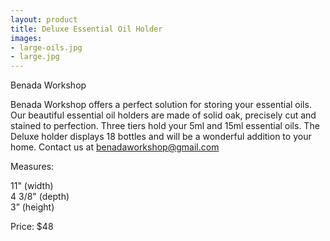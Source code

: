 ```yaml
---
layout: product
title: Deluxe Essential Oil Holder
images:
- large-oils.jpg
- large.jpg
---
```


Benada Workshop


Benada Workshop offers a perfect solution for storing your essential oils. Our beautiful essential oil holders are made of solid oak, precisely cut and stained to perfection. Three tiers hold your 5ml and 15ml essential oils. The Deluxe holder displays 18 bottles and will be a wonderful addition to your home.  Contact us at benadaworkshop@gmail.com



Measures:  

11" (width)  
4 3/8" (depth)  
3” (height)  

Price: $48  
